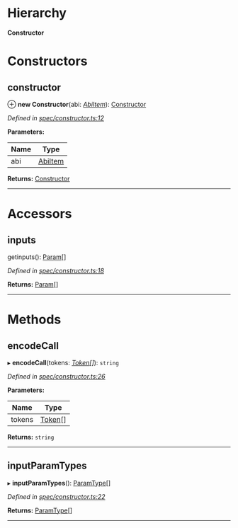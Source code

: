 

# Hierarchy

**Constructor**

# Constructors

<a id="constructor"></a>

##  constructor

⊕ **new Constructor**(abi: *[AbiItem](../interfaces/_types_.abiitem.md)*): [Constructor](_spec_constructor_.constructor.md)

*Defined in [spec/constructor.ts:12](https://github.com/paritytech/js-libs/blob/4f9b60d/packages/abi/src/spec/constructor.ts#L12)*

**Parameters:**

| Name | Type |
| ------ | ------ |
| abi | [AbiItem](../interfaces/_types_.abiitem.md) |

**Returns:** [Constructor](_spec_constructor_.constructor.md)

___

# Accessors

<a id="inputs"></a>

##  inputs

getinputs(): [Param](_spec_param_.param.md)[]

*Defined in [spec/constructor.ts:18](https://github.com/paritytech/js-libs/blob/4f9b60d/packages/abi/src/spec/constructor.ts#L18)*

**Returns:** [Param](_spec_param_.param.md)[]

___

# Methods

<a id="encodecall"></a>

##  encodeCall

▸ **encodeCall**(tokens: *[Token](_token_token_.token.md)[]*): `string`

*Defined in [spec/constructor.ts:26](https://github.com/paritytech/js-libs/blob/4f9b60d/packages/abi/src/spec/constructor.ts#L26)*

**Parameters:**

| Name | Type |
| ------ | ------ |
| tokens | [Token](_token_token_.token.md)[] |

**Returns:** `string`

___
<a id="inputparamtypes"></a>

##  inputParamTypes

▸ **inputParamTypes**(): [ParamType](_spec_paramtype_paramtype_.paramtype.md)[]

*Defined in [spec/constructor.ts:22](https://github.com/paritytech/js-libs/blob/4f9b60d/packages/abi/src/spec/constructor.ts#L22)*

**Returns:** [ParamType](_spec_paramtype_paramtype_.paramtype.md)[]

___

